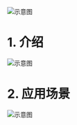 ![示意图](https://upload-images.jianshu.io/upload_images/944365-e637f71380f02510.png?imageMogr2/auto-orient/strip%7CimageView2/2/w/1240)

# 1. 介绍
![示意图](http://upload-images.jianshu.io/upload_images/944365-69355ced2bfaedee.png?imageMogr2/auto-orient/strip%7CimageView2/2/w/1240)


# 2. 应用场景
![示意图](http://upload-images.jianshu.io/upload_images/944365-5375dd400689b4a6.png?imageMogr2/auto-orient/strip%7CimageView2/2/w/1240)